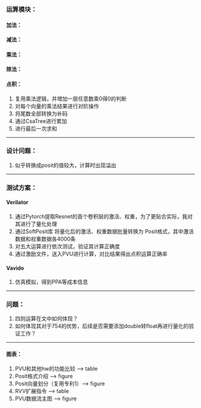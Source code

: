 ### 运算模块：
#### 加法：

#### 减法：

#### 乘法：

#### 除法：

#### 点积：
1. 复用乘法逻辑，并增加一层任意数乘0得0的判断
2. 对每个向量的乘法结果进行对阶操作
3. 将尾数全部转换为补码
4. 通过CsaTree进行累加
5. 进行最后一次求和

---
### 设计问题：
1. 似乎转换成posit的值较大，计算时出现溢出

---
### 测试方案：

#### Verilator
1. 通过Pytorch提取Resnet的首个卷积层的激活、权重，为了更贴合实际，我对其进行了量化处理
2. 通过SoftPosit库 将量化后的激活、权重数据批量转换为 Posit格式，其中激活数据和权重数据各4000条
3. 对五大运算进行依次测试，验证其计算正确度
4. 通过激励文件，送入PVU进行计算，对比结果得出点积运算正确率

#### Vavido
1. 仿真模拟，得到PPA等成本信息

---
### 问题：
1. 四则运算在文中如何体现？
2. 如何体现其对于754的优势，后续是否需要添加double转float再进行量化的验证工作？

---
#### 图表：
1. PVU和其他hw的功能比较 --> table
2. Posit格式介绍 --> figure
3. Posit向量划分（复用专利1）--> figure
4. RVV扩展指令 --> table
5. PVU数据流主图 --> figure